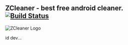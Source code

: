 ## ZCleaner - best free android cleaner. [![Build Status](https://travis-ci.org/personal-security/zcleaner-android.svg?branch=master)](https://travis-ci.org/personal-security/zcleaner-android)
![ZCleaner Logo](/docs/banner_180х120.png)

id dev...
